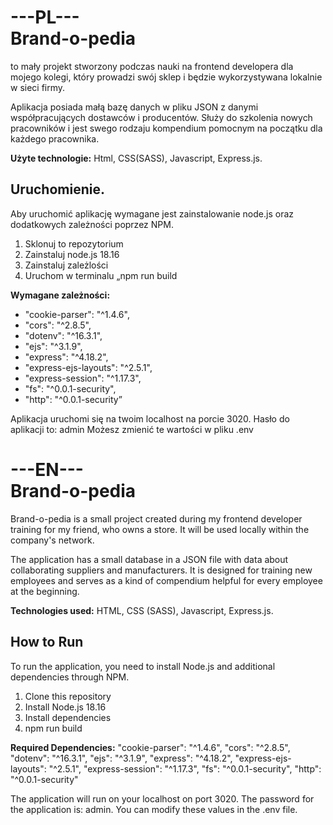 # ---PL---<br>Brand-o-pedia 
to mały projekt stworzony podczas nauki na frontend developera dla mojego kolegi, który prowadzi swój sklep i będzie wykorzystywana lokalnie w sieci firmy.

Aplikacja posiada małą bazę danych w pliku JSON z danymi współpracujących dostawców i producentów.  Służy do szkolenia nowych pracowników i jest swego rodzaju kompendium pomocnym na początku dla każdego pracownika. 

**Użyte technologie:** Html, CSS(SASS),  Javascript, Express.js.

## Uruchomienie.

Aby uruchomić aplikację wymagane jest zainstalowanie node.js oraz dodatkowych zależności poprzez NPM.

1. Sklonuj to repozytorium
2. Zainstaluj node.js 18.16
3. Zainstaluj zależlości
4. Uruchom w terminalu „npm run build

**Wymagane zależności:**
- "cookie-parser": "^1.4.6",
- "cors": "^2.8.5",
- "dotenv": "^16.3.1",
- "ejs": "^3.1.9",
- "express": "^4.18.2",
- "express-ejs-layouts": "^2.5.1",
- "express-session": "^1.17.3",
- "fs": "^0.0.1-security",
- "http": "^0.0.1-security”

Aplikacja uruchomi się na twoim localhost na porcie 3020. Hasło do aplikacji to: admin Możesz zmienić te wartości w pliku .env


# ---EN---<br>Brand-o-pedia

Brand-o-pedia is a small project created during my frontend developer training for my friend, who owns a store. It will be used locally within the company's network.

The application has a small database in a JSON file with data about collaborating suppliers and manufacturers. It is designed for training new employees and serves as a kind of compendium helpful for every employee at the beginning.

**Technologies used:** HTML, CSS (SASS), Javascript, Express.js.

## How to Run

To run the application, you need to install Node.js and additional dependencies through NPM.

1. Clone this repository
2. Install Node.js 18.16
3. Install dependencies
4. npm run build

**Required Dependencies:**
"cookie-parser": "^1.4.6",
"cors": "^2.8.5",
"dotenv": "^16.3.1",
"ejs": "^3.1.9",
"express": "^4.18.2",
"express-ejs-layouts": "^2.5.1",
"express-session": "^1.17.3",
"fs": "^0.0.1-security",
"http": "^0.0.1-security"

The application will run on your localhost on port 3020. The password for the application is: admin. You can modify these values in the .env file.